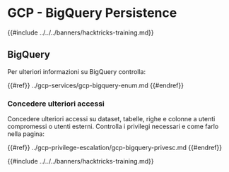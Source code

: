# GCP - BigQuery Persistence

{{#include ../../../banners/hacktricks-training.md}}

## BigQuery

Per ulteriori informazioni su BigQuery controlla:

{{#ref}}
../gcp-services/gcp-bigquery-enum.md
{{#endref}}

### Concedere ulteriori accessi

Concedere ulteriori accessi su dataset, tabelle, righe e colonne a utenti compromessi o utenti esterni. Controlla i privilegi necessari e come farlo nella pagina:

{{#ref}}
../gcp-privilege-escalation/gcp-bigquery-privesc.md
{{#endref}}

{{#include ../../../banners/hacktricks-training.md}}
